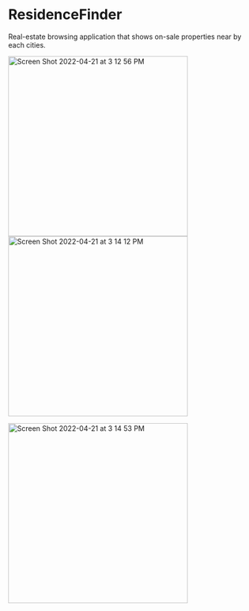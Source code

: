 # ResidenceFinder
Real-estate browsing application that shows on-sale properties near by each cities.
<p float="left">
  <img width="363" alt="Screen Shot 2022-04-21 at 3 12 56 PM" src="https://user-images.githubusercontent.com/34023045/164560589-a150cc42-7a2e-483b-af50-d4de30290aea.png">

  <img width="363" alt="Screen Shot 2022-04-21 at 3 14 12 PM" src="https://user-images.githubusercontent.com/34023045/164560567-32b8156b-3d4a-4fd1-93c4-7a5f8ae0495f.png">
 </p>
  <img width="363" alt="Screen Shot 2022-04-21 at 3 14 53 PM" src="https://user-images.githubusercontent.com/34023045/164560521-57dbe2f3-a707-43de-9b71- 4c4d4d7f215f.png">

